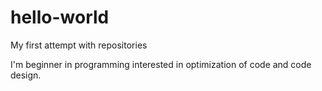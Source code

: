 # hello-world
My first attempt with repositories

I'm beginner in programming interested in optimization of code and code design.
